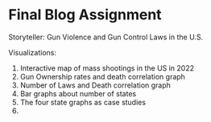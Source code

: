 # Final Blog Assignment

Storyteller: Gun Violence and Gun Control Laws in the U.S.

Visualizations:
1) Interactive map of mass shootings in the US in 2022
2) Gun Ownership rates and death correlation graph
3) Number of Laws and Death correlation graph
4) Bar graphs about number of states 
5) The four state graphs as case studies
6) 
